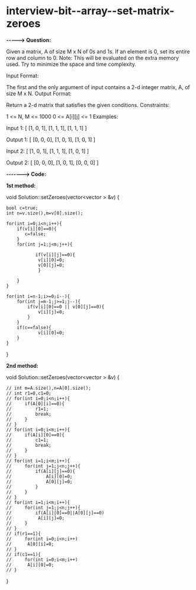 # interview-bit--array--set-matrix-zeroes

**-----> Question:**

Given a matrix, A of size M x N of 0s and 1s. If an element is 0, set its entire row and column to 0.
Note: This will be evaluated on the extra memory used. Try to minimize the space and time complexity.

Input Format:

The first and the only argument of input contains a 2-d integer matrix, A, of size M x N.
Output Format:

Return a 2-d matrix that satisfies the given conditions.
Constraints:

1 <= N, M <= 1000
0 <= A[i][j] <= 1
Examples:

Input 1:
    [   [1, 0, 1],
        [1, 1, 1], 
        [1, 1, 1]   ]


Output 1:
    [   [0, 0, 0],
        [1, 0, 1],
        [1, 0, 1]   ]



Input 2:
    [   [1, 0, 1],
        [1, 1, 1],
        [1, 0, 1]   ]



Output 2:
    [   [0, 0, 0],
        [1, 0, 1],
        [0, 0, 0]   ]
        
        
   **-------> Code:**
   
  **1st method:**
   
   void Solution::setZeroes(vector<vector<int> > &v) {

    bool c=true;
    int n=v.size(),m=v[0].size();

    for(int i=0;i<n;i++){
        if(v[i][0]==0){
           c=false;
        }
        for(int j=1;j<m;j++){
            
               if(v[i][j]==0){
                v[i][0]=0;
                v[0][j]=0;
                }
           
        }
    }

    for(int i=n-1;i>=0;i--){
        for(int j=m-1;j>=1;j--){
            if(v[i][0]==0 || v[0][j]==0){
                v[i][j]=0;
            }
        }
        if(c==false){
                v[i][0]=0;
        }
    }
  }
  
  **2nd method:**
  
  void Solution::setZeroes(vector<vector<int> > &v) {

    // int m=A.size(),n=A[0].size();
    // int r1=0,c1=0;
    // for(int i=0;i<n;i++){
    //     if(A[0][i]==0){
    //         r1=1;
    //         break;
    //     }
    // }
    // for(int i=0;i<m;i++){
    //     if(A[i][0]==0){
    //         c1=1;
    //         break;
    //     }
    // }
    // for(int i=1;i<m;i++){
    //     for(int j=1;j<n;j++){
    //         if(A[i][j]==0){
    //             A[i][0]=0;
    //             A[0][j]=0;
    //         }
    //     }
    // }
    // for(int i=1;i<m;i++){
    //     for(int j=1;j<n;j++){
    //         if(A[i][0]==0||A[0][j]==0)
    //          A[i][j]=0;
    //     }
    // }
    // if(r1==1){
    //     for(int i=0;i<n;i++)
    //      A[0][i]=0;
    // }    
    // if(c1==1){
    //     for(int i=0;i<m;i++)
    //      A[i][0]=0;
    // }

}
  
